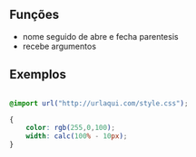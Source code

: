 ## Funções

* nome seguido de abre e fecha parentesis
* recebe argumentos

## Exemplos

```Css

@import url("http://urlaqui.com/style.css");

{
    color: rgb(255,0,100);
    width: calc(100% - 10px);
}

```